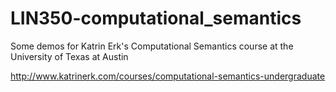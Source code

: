 # LIN350-computational_semantics

Some demos for Katrin Erk's Computational Semantics course at the University of Texas at Austin


http://www.katrinerk.com/courses/computational-semantics-undergraduate
